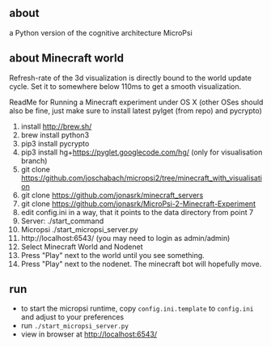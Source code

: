 about
-----
a Python version of the cognitive architecture MicroPsi


about Minecraft world
-----
Refresh-rate of the 3d visualization is directly bound to the world update cycle. Set it to somewhere below 110ms to get a smooth visualization.

ReadMe for Running a Minecraft experiment under OS X (other OSes should also be fine, just make sure to install latest pylget (from repo) and pycrypto)
1. install http://brew.sh/
2. brew install python3
4. pip3 install pycrypto
3. pip3 install hg+https://pyglet.googlecode.com/hg/ (only for visualisation branch)
5. git clone https://github.com/joschabach/micropsi2/tree/minecraft_with_visualisation
6. git clone https://github.com/jonasrk/minecraft_servers
7. git clone https://github.com/jonasrk/MicroPsi-2-Minecraft-Experiment
8. edit config.ini in a way, that it points to the data directory from point 7
9. Server: ./start_command
10. Micropsi ./start_micropsi_server.py
11. http://localhost:6543/ (you may need to login as admin/admin)
12. Select Minecraft World and Nodenet
13. Press "Play" next to the world until you see something.
14. Press "Play" next to the nodenet. The minecraft bot will hopefully move.


run
-----
* to start the micropsi runtime, copy `config.ini.template` to `config.ini` and adjust to your preferences
* run `./start_micropsi_server.py`
* view in browser at [http://localhost:6543/](http://localhost:6543/)

